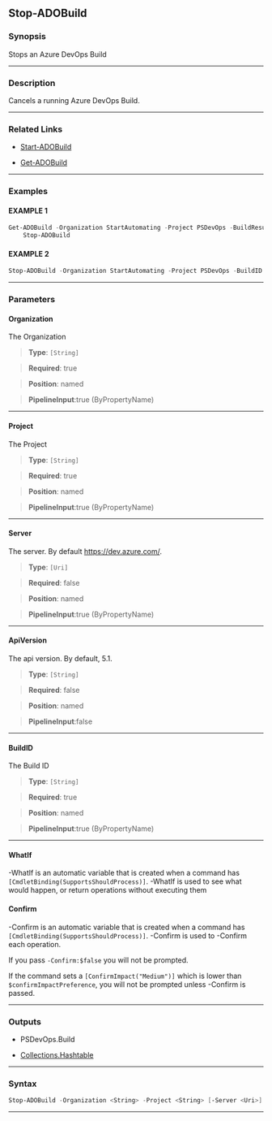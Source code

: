 Stop-ADOBuild
-------------
### Synopsis
Stops an Azure DevOps Build

---
### Description

Cancels a running Azure DevOps Build.

---
### Related Links
* [Start-ADOBuild](Start-ADOBuild.md)



* [Get-ADOBuild](Get-ADOBuild.md)



---
### Examples
#### EXAMPLE 1
```PowerShell
Get-ADOBuild -Organization StartAutomating -Project PSDevOps -BuildResult None |
    Stop-ADOBuild
```

#### EXAMPLE 2
```PowerShell
Stop-ADOBuild -Organization StartAutomating -Project PSDevOps -BuildID 180
```

---
### Parameters
#### **Organization**

The Organization



> **Type**: ```[String]```

> **Required**: true

> **Position**: named

> **PipelineInput**:true (ByPropertyName)



---
#### **Project**

The Project



> **Type**: ```[String]```

> **Required**: true

> **Position**: named

> **PipelineInput**:true (ByPropertyName)



---
#### **Server**

The server.  By default https://dev.azure.com/.



> **Type**: ```[Uri]```

> **Required**: false

> **Position**: named

> **PipelineInput**:true (ByPropertyName)



---
#### **ApiVersion**

The api version.  By default, 5.1.



> **Type**: ```[String]```

> **Required**: false

> **Position**: named

> **PipelineInput**:false



---
#### **BuildID**

The Build ID



> **Type**: ```[String]```

> **Required**: true

> **Position**: named

> **PipelineInput**:true (ByPropertyName)



---
#### **WhatIf**
-WhatIf is an automatic variable that is created when a command has ```[CmdletBinding(SupportsShouldProcess)]```.
-WhatIf is used to see what would happen, or return operations without executing them
#### **Confirm**
-Confirm is an automatic variable that is created when a command has ```[CmdletBinding(SupportsShouldProcess)]```.
-Confirm is used to -Confirm each operation.
    
If you pass ```-Confirm:$false``` you will not be prompted.
    
    
If the command sets a ```[ConfirmImpact("Medium")]``` which is lower than ```$confirmImpactPreference```, you will not be prompted unless -Confirm is passed.

---
### Outputs
* PSDevOps.Build


* [Collections.Hashtable](https://learn.microsoft.com/en-us/dotnet/api/System.Collections.Hashtable)




---
### Syntax
```PowerShell
Stop-ADOBuild -Organization <String> -Project <String> [-Server <Uri>] [-ApiVersion <String>] -BuildID <String> [-WhatIf] [-Confirm] [<CommonParameters>]
```
---
